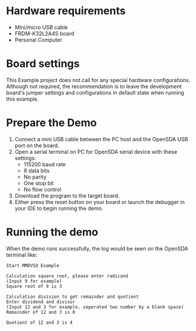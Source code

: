 Hardware requirements
===================
- Mini/micro USB cable
- FRDM-K32L2A4S board
- Personal Computer

Board settings
============
This Example project does not call for any special hardware configurations. Although not required, the recommendation is to leave the development
board's jumper settings and configurations in default state when running this example.

Prepare the Demo
===============
1.  Connect a mini USB cable between the PC host and the OpenSDA USB port on the board.
2.  Open a serial terminal on PC for OpenSDA serial device with these settings:
    - 115200 baud rate
    - 8 data bits
    - No parity
    - One stop bit
    - No flow control
3.  Download the program to the target board.
4.  Either press the reset button on your board or launch the debugger in your IDE to begin running the demo.

Running the demo
===============
When the demo runs successfully, the log would be seen on the OpenSDA terminal like:

~~~~~~~~~~~~~~~~~~~~~
Start MMDVSQ Example

Calculation square root, please enter radicand
(Input 9 for example)
Square root of 9 is 3

Calculation division to get remainder and quotient
Enter dividend and divisor
(Input 12 and 3 for example, seperated two number by a blank space)
Remainder of 12 and 3 is 0

Quotient of 12 and 3 is 4
~~~~~~~~~~~~~~~~~~~~~
